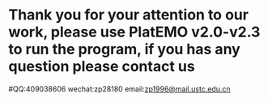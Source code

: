 # Thank you for your attention to our work, please use PlatEMO v2.0-v2.3 to run the program, if you has any question please contact us 
#QQ:409038606 wechat:zp28180 email:zp1996@mail.ustc.edu.cn
